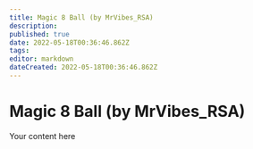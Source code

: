 ```yaml
---
title: Magic 8 Ball (by MrVibes_RSA)
description: 
published: true
date: 2022-05-18T00:36:46.862Z
tags: 
editor: markdown
dateCreated: 2022-05-18T00:36:46.862Z
---
```


# Magic 8 Ball (by MrVibes_RSA)
Your content here
